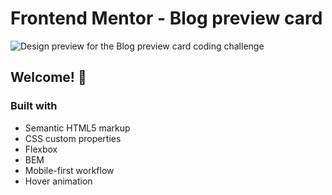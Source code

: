 # Frontend Mentor - Blog preview card

![Design preview for the Blog preview card coding challenge](../design/desktop-preview.jpg)

## Welcome! 👋

### Built with

- Semantic HTML5 markup
- CSS custom properties
- Flexbox
- BEM
- Mobile-first workflow
- Hover animation
